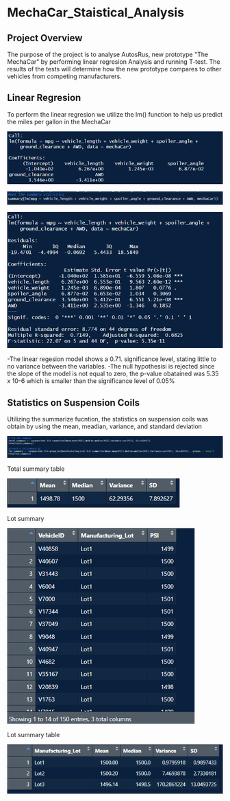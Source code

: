 # MechaCar_Staistical_Analysis

## Project Overview

The purpose of the project is to analyse AutosRus, new prototype "The MechaCar" by performing linear regresion Analysis and running T-test. The results of the tests will determine how the new prototype compares to other vehicles from competing manufacturers.

## Linear Regresion

To perform the linear regresion we utilize the lm() function to help us predict the miles per gallon in the MechaCar

![image](https://github.com/Dibarra11/MechaCar_Staistical_Analysis/blob/2e39bdc572d3a3fea8767840766a8e160aa16a1b/Linear%20regression%20to%20predict%20mpg.png)

![image](https://github.com/Dibarra11/MechaCar_Staistical_Analysis/blob/c5dbbeca53f9a76714d11de7d52ace685a99363e/Linear%20regression%20to%20predict%20mpg3.png)

![image](https://github.com/Dibarra11/MechaCar_Staistical_Analysis/blob/5a250cea2b025f6d4fc35cf80ad126bf0247525f/Linear%20regression%20to%20predict%20mpg%202.png)

-The linear regesion model shows a 0.71. significance level, stating little to no variance between the variables.
-The null hypothesisi is rejected since the slope of the model is not equal to zero, the p-value obatained was 5.35 x 10-6 which is smaller than the significance level of 0.05%

## Statistics on Suspension Coils

Utilizing the summarize fucntion, the statistics on suspension coils was obtain by using  the mean, meadian, variance, and standard deviation 

![image](https://github.com/Dibarra11/MechaCar_Staistical_Analysis/blob/7dbc2102e27bfbcf82d328f662e9c5db14f7c6a1/T.png)

Total summary table

![image](https://github.com/Dibarra11/MechaCar_Staistical_Analysis/blob/1f82f5d540ca83ea711cce989d12dd358dfd3983/Totla_Summary.png)

Lot summary 

![image](https://github.com/Dibarra11/MechaCar_Staistical_Analysis/blob/cb3efd332f2055bc73e9150502da84118ea914c5/SuspensionCoils.png)

Lot summary table

![image](https://github.com/Dibarra11/MechaCar_Staistical_Analysis/blob/7265eb36cdfe1f968c1a5b149b2f5b60b8605d54/Lot_Summary.png)

